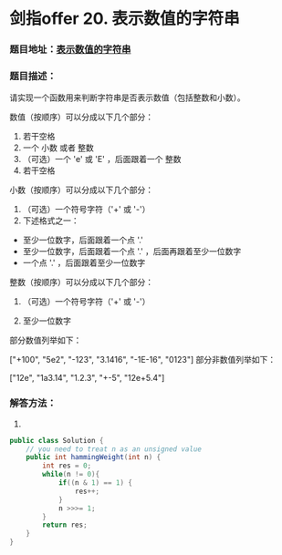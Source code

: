 # 剑指offer 20. 表示数值的字符串

### 题目地址：[表示数值的字符串](https://leetcode-cn.com/problems/biao-shi-shu-zhi-de-zi-fu-chuan-lcof/)



### 题目描述：

请实现一个函数用来判断字符串是否表示数值（包括整数和小数）。

数值（按顺序）可以分成以下几个部分：

1. 若干空格
2. 一个 小数 或者 整数
3. （可选）一个 'e' 或 'E' ，后面跟着一个 整数
4. 若干空格

小数（按顺序）可以分成以下几个部分：

1. （可选）一个符号字符（'+' 或 '-'）
2. 下述格式之一：

- 至少一位数字，后面跟着一个点 '.'
- 至少一位数字，后面跟着一个点 '.' ，后面再跟着至少一位数字
- 一个点 '.' ，后面跟着至少一位数字

整数（按顺序）可以分成以下几个部分：

1. （可选）一个符号字符（'+' 或 '-'）

2. 至少一位数字

部分数值列举如下：

["+100", "5e2", "-123", "3.1416", "-1E-16", "0123"]
部分非数值列举如下：

["12e", "1a3.14", "1.2.3", "+-5", "12e+5.4"]



### 解答方法：

1. 

```java
public class Solution {
    // you need to treat n as an unsigned value
    public int hammingWeight(int n) {
        int res = 0;
        while(n != 0){
            if((n & 1) == 1) {
                res++;
            }
            n >>>= 1;
        }
        return res;
    }
}
```

